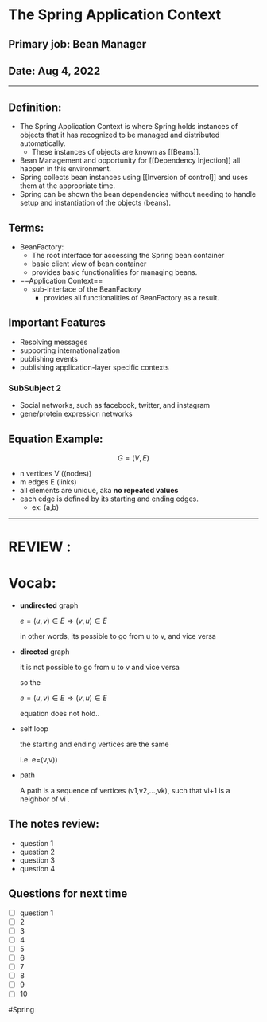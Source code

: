  # The Spring Application Context
 ## Primary job: Bean Manager
## Date: Aug 4, 2022

---

## Definition:

- The Spring Application Context is where Spring holds instances of objects that it has recognized to be managed and distributed automatically. 
	- These instances of objects are known as [[Beans]].
- Bean Management and opportunity for [[Dependency Injection]] all happen in this environment.
- Spring collects bean instances using [[Inversion of control]] and uses them at the appropriate time. 
- Spring can be shown the bean dependencies without needing to handle setup and instantiation of the objects (beans).


## Terms:
- BeanFactory:
	- The root interface for accessing the Spring bean container
	- basic client view of bean container
	- provides basic functionalities for managing beans. 
- ==Application Context==
	- sub-interface of the BeanFactory
		- provides all functionalities of BeanFactory as a result.

## Important Features

- Resolving messages
- supporting internationalization
- publishing events
- publishing application-layer specific contexts


### SubSubject 2

- Social networks, such as facebook, twitter, and instagram
- gene/protein expression networks

## Equation Example:

$$
G = (V,E)
$$

- n vertices V ((nodes))
- m edges E (links)
- all elements are unique, aka **no repeated values**
- each edge is defined by its starting and ending edges.
    - ex: (a,b)

--- 

# REVIEW :

# Vocab:

- **undirected** graph
    
    $e =(u,v)∈ E ⇒ (v,u)∈ E$
    
    in other words, its possible to go from u to v, and vice versa
    
- **directed** graph
    
    it is not possible to go from u to v and vice versa
    
    so the 
    
    $e =(u,v)∈ E ⇒ (v,u)∈ E$
    
    equation does not hold..
    
- self loop
    
    the starting and ending vertices are the same 
    
    i.e. e=(v,v))
    
- path
    
    A path is a sequence of vertices (v1,v2,...,vk), such that vi+1 is a neighbor of vi .
    


## The notes review:

- question 1
- question 2
- question 3
- question 4

## Questions for next time

- [ ]  question 1
- [ ]  2
- [ ]  3
- [ ]  4
- [ ]  5
- [ ]  6
- [ ]  7
- [ ]  8
- [ ]  9
- [ ]  10

#Spring